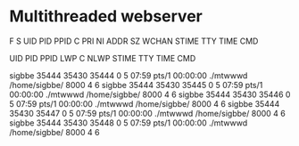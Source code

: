 # Multithreaded webserver

F S UID          PID    PPID  C PRI  NI ADDR SZ WCHAN  STIME TTY          TIME CMD








UID        PID     PPID    LWP    C NLWP STIME TTY      TIME      CMD

sigbbe     35444   35430   35444  0    5 07:59 pts/1    00:00:00 ./mtwwwd /home/sigbbe/ 8000 4 6
sigbbe     35444   35430   35445  0    5 07:59 pts/1    00:00:00 ./mtwwwd /home/sigbbe/ 8000 4 6
sigbbe     35444   35430   35446  0    5 07:59 pts/1    00:00:00 ./mtwwwd /home/sigbbe/ 8000 4 6
sigbbe     35444   35430   35447  0    5 07:59 pts/1    00:00:00 ./mtwwwd /home/sigbbe/ 8000 4 6
sigbbe     35444   35430   35448  0    5 07:59 pts/1    00:00:00 ./mtwwwd /home/sigbbe/ 8000 4 6





